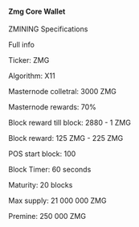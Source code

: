 #### Zmg Core Wallet

ZMINING Specifications

Full info

Ticker: ZMG

Algorithm: X11

Masternode colletral: 3000 ZMG

Masternode rewards: 70%

Block reward till block: 2880 - 1 ZMG

Block reward: 125 ZMG - 225 ZMG

POS start block: 100

Block Timer: 60 seconds

Maturity: 20 blocks

Max supply: 21 000 000 ZMG

Premine: 250 000 ZMG
